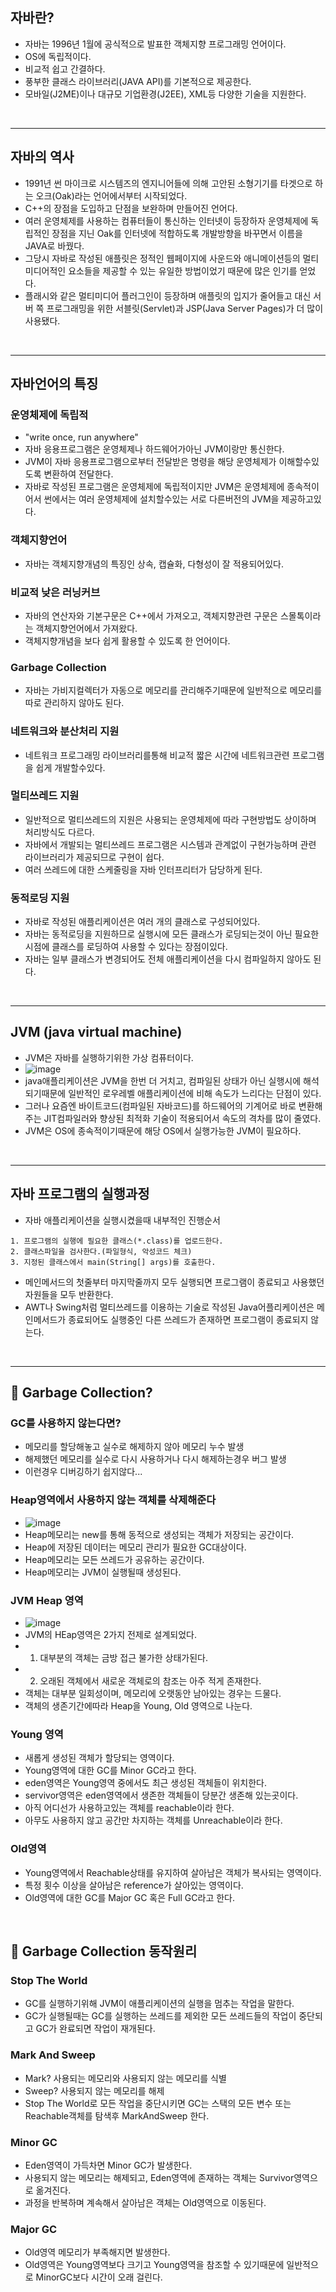 ## 자바란?
  - 자바는 1996년 1월에 공식적으로 발표한 객체지향 프로그래밍 언어이다.
  - OS에 독립적이다.
  - 비교적 쉽고 간결하다.
  - 풍부한 클래스 라이브러리(JAVA API)를 기본적으로 제공한다.
  - 모바일(J2ME)이나 대규모 기업환경(J2EE), XML등 다양한 기술을 지원한다.
<br>

  ---
  
## 자바의 역사
  - 1991년 썬 마이크로 시스템즈의 엔지니어들에 의해 고안된 소형기기를 타겟으로 하는 오크(Oak)라는 언어에서부터 시작되었다.
  - C++의 장점을 도입하고 단점을 보완하며 만들어진 언어다.
  - 여러 운영체제를 사용하는 컴퓨터들이 통신하는 인터넷이 등장하자 운영체제에 독립적인 장점을 지닌 Oak를 인터넷에 적합하도록 개발방향을 바꾸면서 이름을 JAVA로 바꿨다.
  - 그당시 자바로 작성된 애플릿은 정적인 웹페이지에 사운드와 애니메이션등의 멀티미디어적인 요소들을 제공할 수 있는 유일한 방법이었기 때문에 많은 인기를 얻었다.
  - 플래시와 같은 멀티미디어 플러그인이 등장하며 애플릿의 입지가 줄어들고 대신 서버 쪽 프로그래밍을 위한 서블릿(Servlet)과 JSP(Java Server Pages)가 더 많이 사용됐다.
<br>


---

## 자바언어의 특징 
  ### 운영체제에 독립적
   - "write once, run anywhere"
   - 자바 응용프로그램은 운영체제나 하드웨어가아닌 JVM이랑만 통신한다.
   - JVM이 자바 응용프로그램으로부터 전달받은 명령을 해당 운영체제가 이해할수있도록 변환하여 전달한다.
   - 자바로 작성된 프로그램은 운영체제에 독립적이지만 JVM은 운영체제에 종속적이어서 썬에서는 여러 운영체제에 설치할수있는 서로 다른버전의 JVM을 제공하고있다.
  ### 객체지향언어
   - 자바는 객체지향개념의 특징인 상속, 캡슐화, 다형성이 잘 적용되어있다.
  ### 비교적 낮은 러닝커브
   - 자바의 연산자와 기본구문은 C++에서 가져오고, 객체지향관련 구문은 스몰톡이라는 객체지향언어에서 가져왔다.
   - 객체지향개념을 보다 쉽게 활용할 수 있도록 한 언어이다.
  ### Garbage Collection
   - 자바는 가비지컬렉터가 자동으로 메모리를 관리해주기때문에 일반적으로 메모리를 따로 관리하지 않아도 된다.
  ### 네트워크와 분산처리 지원
   - 네트워크 프로그래밍 라이브러리를통해 비교적 짧은 시간에 네트워크관련 프로그램을 쉽게 개발할수있다.
  ### 멀티쓰레드 지원
   - 일반적으로 멀티쓰레드의 지원은 사용되는 운영체제에 따라 구현방법도 상이하며 처리방식도 다르다.
   - 자바에서 개발되는 멀티쓰레드 프로그램은 시스템과 관계없이 구현가능하며 관련 라이브러리가 제공되므로 구현이 쉽다.
   - 여러 쓰레드에 대한 스케줄링을 자바 인터프리터가 담당하게 된다.
  ### 동적로딩 지원
   - 자바로 작성된 애플리케이션은 여러 개의 클래스로 구성되어있다.
   - 자바는 동적로딩을 지원하므로 실행시에 모든 클래스가 로딩되는것이 아닌 필요한 시점에 클래스를 로딩하여 사용할 수 있다는 장점이있다.
   - 자바는 일부 클래스가 변경되어도 전체 애플리케이션을 다시 컴파일하지 않아도 된다.
<br>


---

## JVM (java virtual machine)
  - JVM은 자바를 실행하기위한 가상 컴퓨터이다.
  - ![image](https://user-images.githubusercontent.com/95848796/196719328-e70ed16d-b681-4a25-ba32-fb5bb656cb39.png)
  - java애플리케이션은 JVM을 한번 더 거치고, 컴파일된 상태가 아닌 실행시에 해석되기때문에 일반적인 로우레벨 애플리케이션에 비해 속도가 느리다는 단점이 있다.
  - 그러나 요즘엔 바이트코드(컴파일된 자바코드)를 하드웨어의 기계어로 바로 변환해주는 JIT컴파일러와 향상된 최적화 기술이 적용되어서 속도의 격차를 많이 줄였다.
  - JVM은 OS에 종속적이기때문에 해당 OS에서 실행가능한 JVM이 필요하다.

<br>


---

## 자바 프로그램의 실행과정
  - 자바 애플리케이션을 실행시켰을때 내부적인 진행순서
  ```
  1. 프로그램의 실행에 필요한 클래스(*.class)를 업로드한다.
  2. 클래스파일을 검사한다.(파일형식, 악성코드 체크)
  3. 지정된 클래스에서 main(String[] args)를 호출한다.
  ```
  - 메인메서드의 첫줄부터 마지막줄까지 모두 실행되면 프로그램이 종료되고 사용했던 자원들을 모두 반환한다.
  - AWT나 Swing처럼 멀티쓰레드를 이용하는 기술로 작성된 Java어플리케이션은 메인메서드가 종료되어도 실행중인 다른 쓰레드가 존재하면 프로그램이 종료되지 않는다.

<br>


---


## 🍳 Garbage Collection?
  ### GC를 사용하지 않는다면?
   - 메모리를 할당해놓고 실수로 해제하지 않아 메모리 누수 발생
   - 해제했던 메모리를 실수로 다시 사용하거나 다시 해제하는경우 버그 발생
   - 이런경우 디버깅하기 쉽지않다...
  ### Heap영역에서 사용하지 않는 객체를 삭제해준다
   - ![image](https://user-images.githubusercontent.com/95848796/196724466-e0864398-91ea-44ec-b905-39df56db85a5.png)
   - Heap메모리는 new를 통해 동적으로 생성되는 객체가 저장되는 공간이다.
   - Heap에 저장된 데이터는 메모리 관리가 필요한 GC대상이다.
   - Heap메모리는 모든 쓰레드가 공유하는 공간이다.
   - Heap메모리는 JVM이 실행될때 생성된다.
  ### JVM Heap 영역
   - ![image](https://user-images.githubusercontent.com/95848796/196725156-4a4feed7-4e2e-47f4-8354-8b79c4f45085.png)
   - JVM의 HEap영역은 2가지 전제로 설계되었다.
   - 1. 대부분의 객체는 금방 접근 불가한 상태가된다.
   - 2. 오래된 객체에서 새로운 객체로의 참조는 아주 적게 존재한다.
   - 객체는 대부분 일회성이며, 메모리에 오랫동안 남아있는 경우는 드물다.
   - 객체의 생존기간에따라 Heap을 Young, Old 영역으로 나눈다.
  ### Young 영역
   - 새롭게 생성된 객체가 할당되는 영역이다.
   - Young영역에 대한 GC를 Minor GC라고 한다.
   - eden영역은 Young영역 중에서도 최근 생성된 객체들이 위치한다.
   - servivor영역은 eden영역에서 생존한 객체들이 당분간 생존해 있는곳이다.
   - 아직 어디선가 사용하고있는 객체를 reachable이라 한다.
   - 아무도 사용하지 않고 공간만 차지하는 객체를 Unreachable이라 한다. 
  ### Old영역
   - Young영역에서 Reachable상태를 유지하여 살아남은 객체가 복사되는 영역이다.
   - 특정 횟수 이상을 살아남은 reference가 살아있는 영역이다.
   - Old영역에 대한 GC를 Major GC 혹은 Full GC라고 한다.
<br>

## 🍳 Garbage Collection 동작원리
  ### Stop The World
   - GC를 실행하기위해 JVM이 애플리케이션의 실행을 멈추는 작업을 말한다.
   - GC가 실행될때는 GC를 실행하는 쓰레드를 제외한 모든 쓰레드들의 작업이 중단되고 GC가 완료되면 작업이 재개된다.
  ### Mark And Sweep
   - Mark? 사용되는 메모리와 사용되지 않는 메모리를 식별
   - Sweep? 사용되지 않는 메모리를 해제
   - Stop The World로 모든 작업을 중단시키면 GC는 스택의 모든 변수 또는 Reachable객체를 탐색후 MarkAndSweep 한다.
  ### Minor GC
   - Eden영역이 가득차면 Minor GC가 발생한다.
   - 사용되지 않는 메모리는 해제되고, Eden영역에 존재하는 객체는 Survivor영역으로 옮겨진다.
   - 과정을 반복하며 계속해서 살아남은 객체는 Old영역으로 이동된다.
  ### Major GC
   - Old영역 메모리가 부족해지면 발생한다.
   - Old영역은 Young영역보다 크기고 Young영역을 참조할 수 있기때문에 일반적으로 MinorGC보다 시간이 오래 걸린다.
